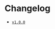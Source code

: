 # Changelog

- [`v1.0.0`](https://github.com/yuanqing/create-figma-plugin/blob/master/docs/changelog/v1.0.0.md#readme)
